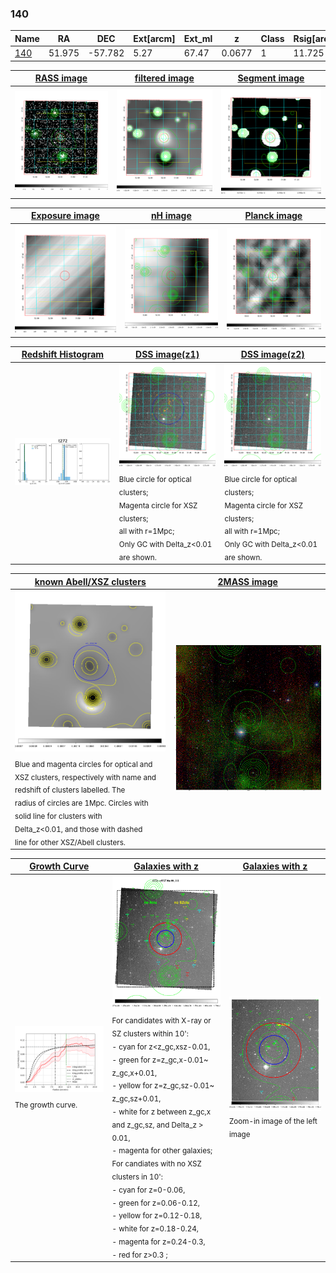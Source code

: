 <div STYLE="page-break-after: always;"></div>

### 140

|Name          |RA          |DEC      | Ext[arcm] | Ext_ml | z    | Class| Rsig[arcmin] | CRsig[c/s] | CR500[c/s] | R500[Mpc] |L500[erg/s]|F500[erg/s/cm^2]| M500[Msun]|Tx[keV]|beta|GC(XSZ,Delta_z<0.01)| GC(OPT,Delta_z<0.01)|GC|alias|
|--------------|------------|------------|---|---|-----------|--------|------|------|----|----|----|----|----|----|----|----|----|----|---|
|[140](script/140.md)     | 51.975       | -57.782       | 5.27    | 67.47   | 0.0677 | 1   | 11.725 |0.101 |0.097 |0.657 |1.874e+43 |1.686e-12 |8.604e+13 |1.993 |1.070 |-, |A, |A, |t272|

|[RASS image](../image/140/140_img.pdf)|[filtered image](../image/140/140_fil.pdf)|[Segment image](../image/140/140_seg.pdf)|
|-------------------|--------------------|-------------------|
| <img src="../image/140/140_img.png" width="300">  | <img src="../image/140/140_fil.png" width="300">   | <img src="../image/140/140_seg.png" width="300">  |

|[Exposure image](../image/140/140_mex.pdf)| [nH image](../image/140/140_nh.pdf)| [Planck image](../image/140/140_p.pdf)|
|-------------------|--------------------|-------------------|
|<img src="../image/140/140_mex.png" width="300">   | <img src="../image/140/140_nh.png" width="300">    | <img src="../image/140/140_p.png" width="300"> |

|[Redshift Histogram](../image/140/140_zg.pdf) | [DSS image(z1)](../image/140/140_dss_z1.pdf)      |  [DSS image(z2)](../image/140/140_dss_z2.pdf)    |
|-------------------|--------------------|-------------------|
|<img src="../image/140/140_zg.png" width="300"> |<img src="../image/140/140_dss_z1.png" width="300"> <sub><br>Blue circle for optical clusters; <br>Magenta circle for XSZ clusters; <br>all with r=1Mpc; <br>Only GC with Delta_z<0.01 are shown. </sub>| <img src="../image/140/140_dss_z2.png" width="300"><sub><br>Blue circle for optical clusters; <br>Magenta circle for XSZ clusters; <br>all with r=1Mpc; <br>Only GC with Delta_z<0.01 are shown. </sub> |

|[known Abell/XSZ clusters](../image/140/140_m.pdf) | [2MASS image](../image/140/140_2mass.pdf)      |
|-------------------|-------------------|
|<img src=../image/140/140_m.png width="300"> <sub><br>Blue and magenta circles for optical and <br>XSZ clusters, respectively with name and <br>redshift of clusters labelled. The <br>radius of circles are 1Mpc. Circles with <br>solid line for clusters with <br>Delta_z<0.01, and those with dashed <br>line for other XSZ/Abell clusters.        </sub>|<img src="../image/140/140_2mass.png" width="300">  |

|[Growth Curve](../image/140/140_gca_all.png) |[Galaxies with z](../image/140/140_opt_ned.pdf) |[Galaxies with z](../image/140/140_opt_ned_zoom.pdf) |
|-------------------|-------------------|-------------------|
| <img src="../image/140/140_gca_all.png" width="300"> <sub><br>The growth curve.</sub>| <img src=../image/140/140_opt_ned.png width="300"> <br><sub> For candidates with X-ray or SZ clusters within 10': <br> - cyan for z<z_gc,xsz-0.01, <br> - green for z=z_gc,x-0.01~ z_gc,x+0.01, <br> - yellow for z=z_gc,sz-0.01~ z_gc,sz+0.01, <br> - white for z between z_gc,x and z_gc,sz, and Delta_z > 0.01, <br> - magenta for other galaxies; <br>For candiates with no XSZ clusters in 10': <br> - cyan for z=0-0.06, <br> - green for z=0.06-0.12, <br> - yellow for z=0.12-0.18, <br> - white for z=0.18-0.24, <br> - magenta for z=0.24-0.3, <br> - red for z>0.3 ;  </sub>|<img src=../image/140/140_opt_ned_zoom.png width="300">  <br><sub> Zoom-in image of the left image</sub>|




